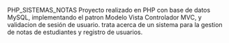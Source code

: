 PHP_SISTEMAS_NOTAS
Proyecto realizado en PHP con base de datos MySQL, implementando el patron Modelo Vista Controlador MVC, y validacion de sesión de usuario.
trata acerca de un sistema para la gestion de notas de estudiantes y registro de usuarios.
